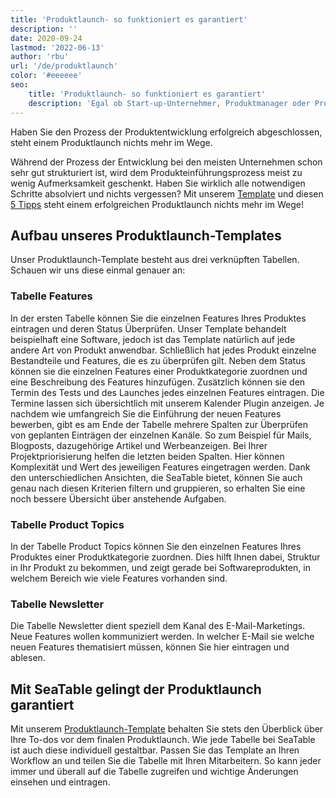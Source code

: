 ```yaml
---
title: 'Produktlaunch- so funktioniert es garantiert'
description: ''
date: 2020-09-24
lastmod: '2022-06-13'
author: 'rbu'
url: '/de/produktlaunch'
color: '#eeeeee'
seo:
    title: 'Produktlaunch- so funktioniert es garantiert'
    description: 'Egal ob Start-up-Unternehmer, Produktmanager oder Produktteam innerhalb eines großen Unternehmens. Testen Sie unser Produktlaunch Template!'
---
```


Haben Sie den Prozess der Produktentwicklung erfolgreich abgeschlossen, steht einem Produktlaunch nichts mehr im Wege.

Während der Prozess der Entwicklung bei den meisten Unternehmen schon sehr gut strukturiert ist, wird dem Produkteinführungsprozess meist zu wenig Aufmerksamkeit geschenkt. Haben Sie wirklich alle notwendigen Schritte absolviert und nichts vergessen? Mit unserem [Template](https://seatable.io/vorlage/duhr9rqdqtcbfeonhxntca/) und diesen [5 Tipps](https://www.pressesprecher.com/nachrichten/fuenf-tipps-fuer-einen-gelungenen-produkt-launch-9837) steht einem erfolgreichen Produktlaunch nichts mehr im Wege!

## Aufbau unseres Produktlaunch-Templates

Unser Produktlaunch-Template besteht aus drei verknüpften Tabellen. Schauen wir uns diese einmal genauer an:

### Tabelle Features

In der ersten Tabelle können Sie die einzelnen Features Ihres Produktes eintragen und deren Status Überprüfen. Unser Template behandelt beispielhaft eine Software, jedoch ist das Template natürlich auf jede andere Art von Produkt anwendbar. Schließlich hat jedes Produkt einzelne Bestandteile und Features, die es zu überprüfen gilt. Neben dem Status können sie die einzelnen Features einer Produktkategorie zuordnen und eine Beschreibung des Features hinzufügen. Zusätzlich können sie den Termin des Tests und des Launches jedes einzelnen Features eintragen. Die Termine lassen sich übersichtlich mit unserem Kalender Plugin anzeigen. Je nachdem wie umfangreich Sie die Einführung der neuen Features bewerben, gibt es am Ende der Tabelle mehrere Spalten zur Überprüfen von geplanten Einträgen der einzelnen Kanäle. So zum Beispiel für Mails, Blogposts, dazugehörige Artikel und Werbeanzeigen. Bei Ihrer Projektpriorisierung helfen die letzten beiden Spalten. Hier können Komplexität und Wert des jeweiligen Features eingetragen werden. Dank den unterschiedlichen Ansichten, die SeaTable bietet, können Sie auch genau nach diesen Kriterien filtern und gruppieren, so erhalten Sie eine noch bessere Übersicht über anstehende Aufgaben.

### Tabelle Product Topics

In der Tabelle Product Topics können Sie den einzelnen Features Ihres Produktes einer Produktkategorie zuordnen. Dies hilft Ihnen dabei, Struktur in Ihr Produkt zu bekommen, und zeigt gerade bei Softwareprodukten, in welchem Bereich wie viele Features vorhanden sind.

### Tabelle Newsletter

Die Tabelle Newsletter dient speziell dem Kanal des E-Mail-Marketings. Neue Features wollen kommuniziert werden. In welcher E-Mail sie welche neuen Features thematisiert müssen, können Sie hier eintragen und ablesen.

## Mit SeaTable gelingt der Produktlaunch garantiert

Mit unserem [Produktlaunch-Template](https://seatable.io/vorlage/duhr9rqdqtcbfeonhxntca/) behalten Sie stets den Überblick über Ihre To-dos vor dem finalen Produktlaunch. Wie jede Tabelle bei SeaTable ist auch diese individuell gestaltbar. Passen Sie das Template an Ihren Workflow an und teilen Sie die Tabelle mit Ihren Mitarbeitern. So kann jeder immer und überall auf die Tabelle zugreifen und wichtige Änderungen einsehen und eintragen.
